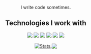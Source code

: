 <div align='center'>
 
  I write code sometimes.
  
  ## Technologies I work with
  
  ![](https://img.shields.io/badge/Editor-VSCode-informational?style=flat-square&logo=visual-studio-code&logoColor=white&color=2da698)
  ![](https://img.shields.io/badge/Hosting-Azure-informational?style=flat-square&logo=microsoftazure&logoColor=white&color=2da698)
  ![](https://img.shields.io/badge/Code-CSharp-informational?style=flat-square&logo=csharp&logoColor=white&color=2da698)
  ![](https://img.shields.io/badge/Code-TypeScript-informational?style=flat-square&logo=typescript&logoColor=white&color=2da698)
  ![](https://img.shields.io/badge/Code-React-informational?style=flat-square&logo=react&logoColor=white&color=2da698)
  ![](https://img.shields.io/badge/Code-Python-informational?style=flat-square&logo=python&logoColor=white&color=2da698)
  

  <a href="https://github.com/spectraldesign">
    <img align="center" src="https://github-readme-stats.vercel.app/api?username=spectraldesign&show_icons=true&line_height=27&count_private=true&theme=tokyonight" alt="Stats" />
  </a>
  <a href="https://github.com/spectraldesign">
    <img align="center" src="https://github-readme-stats.vercel.app/api/top-langs/?username=spectraldesign&hide=html,text,css,jupyter%20notebook&exclude_repo=dotfiles&langs_count=3&theme=tokyonight" />
  </a>
</div>
